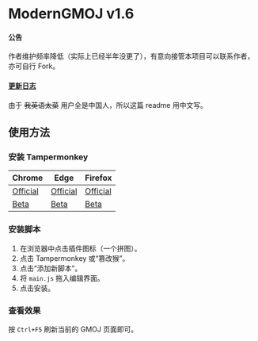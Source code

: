 # ModernGMOJ v1.6
#### 公告
作者维护频率降低（实际上已经半年没更了），有意向接管本项目可以联系作者，亦可自行 Fork。
#### [更新日志](changelog.md)
由于 ~~我英语太菜~~ 用户全是中国人，所以这篇 readme 用中文写。
## 使用方法
### 安装 Tampermonkey
|Chrome|Edge|Firefox|
|-|-|-|
|[Official](https://chrome.zzzmh.cn/info/dhdgffkkebhmkfjojejmpbldmpobfkfo)|[Official](https://microsoftedge.microsoft.com/addons/detail/iikmkjmpaadaobahmlepeloendndfphd)|[Official](https://addons.mozilla.org/en-US/firefox/addon/tampermonkey/)|
|[Beta](https://chrome.zzzmh.cn/info/gcalenpjmijncebpfijmoaglllgpjagf)|[Beta](https://microsoftedge.microsoft.com/addons/detail/fcmfnpggmnlmfebfghbfnillijihnkoh)|[Beta](https://firefox.tampermonkey.net/firefox-current-beta.xpi)|
### 安装脚本
1. 在浏览器中点击插件图标（一个拼图）。
2. 点击 Tampermonkey 或“篡改猴”。
3. 点击“添加新脚本”。
4. 将 `main.js` 拖入编辑界面。
5. 点击安装。
### 查看效果
按 `Ctrl+F5` 刷新当前的 GMOJ 页面即可。
